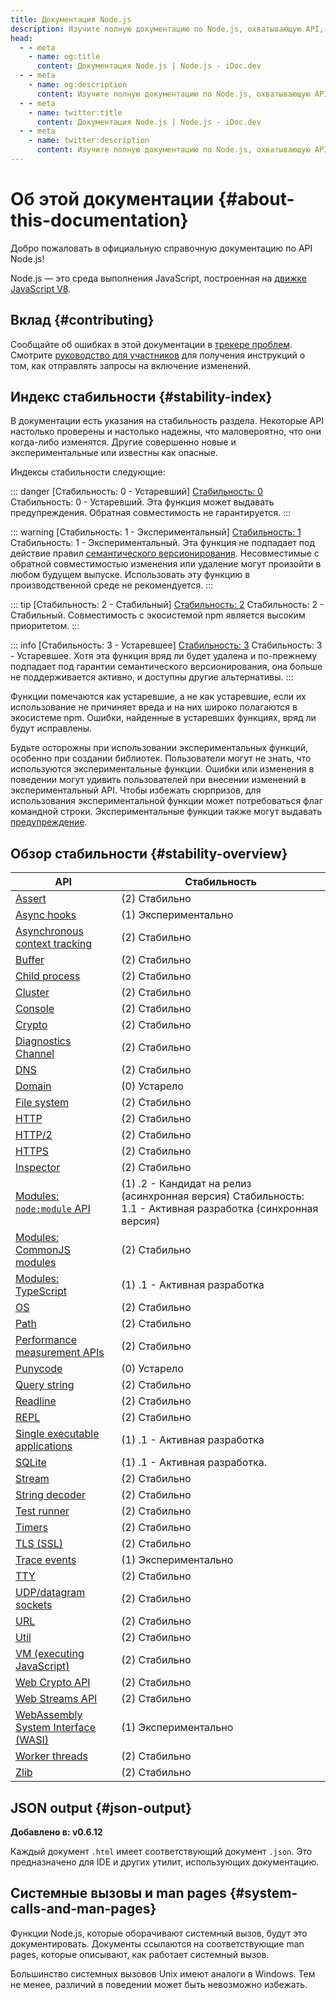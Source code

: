 ```yaml
---
title: Документация Node.js
description: Изучите полную документацию по Node.js, охватывающую API, модули и примеры использования, чтобы помочь разработчикам эффективно понимать и использовать Node.js.
head:
  - - meta
    - name: og:title
      content: Документация Node.js | Node.js - iDoc.dev
  - - meta
    - name: og:description
      content: Изучите полную документацию по Node.js, охватывающую API, модули и примеры использования, чтобы помочь разработчикам эффективно понимать и использовать Node.js.
  - - meta
    - name: twitter:title
      content: Документация Node.js | Node.js - iDoc.dev
  - - meta
    - name: twitter:description
      content: Изучите полную документацию по Node.js, охватывающую API, модули и примеры использования, чтобы помочь разработчикам эффективно понимать и использовать Node.js.
---
```



# Об этой документации {#about-this-documentation}

Добро пожаловать в официальную справочную документацию по API Node.js!

Node.js — это среда выполнения JavaScript, построенная на [движке JavaScript V8](https://v8.dev/).

## Вклад {#contributing}

Сообщайте об ошибках в этой документации в [трекере проблем](https://github.com/nodejs/node/issues/new). Смотрите [руководство для участников](https://github.com/nodejs/node/blob/HEAD/CONTRIBUTING.md) для получения инструкций о том, как отправлять запросы на включение изменений.

## Индекс стабильности {#stability-index}

В документации есть указания на стабильность раздела. Некоторые API настолько проверены и настолько надежны, что маловероятно, что они когда-либо изменятся. Другие совершенно новые и экспериментальные или известны как опасные.

Индексы стабильности следующие:

::: danger [Стабильность: 0 - Устаревший]
[Стабильность: 0](/ru/nodejs/api/documentation#stability-index) Стабильность: 0 - Устаревший. Эта функция может выдавать предупреждения. Обратная совместимость не гарантируется.
:::

::: warning [Стабильность: 1 - Экспериментальный]
[Стабильность: 1](/ru/nodejs/api/documentation#stability-index) Стабильность: 1 - Экспериментальный. Эта функция не подпадает под действие правил [семантического версионирования](https://semver.org/). Несовместимые с обратной совместимостью изменения или удаление могут произойти в любом будущем выпуске. Использовать эту функцию в производственной среде не рекомендуется.
:::

::: tip [Стабильность: 2 - Стабильный]
[Стабильность: 2](/ru/nodejs/api/documentation#stability-index) Стабильность: 2 - Стабильный. Совместимость с экосистемой npm является высоким приоритетом.
:::

::: info [Стабильность: 3 - Устаревшее]
[Стабильность: 3](/ru/nodejs/api/documentation#stability-index) Стабильность: 3 - Устаревшее. Хотя эта функция вряд ли будет удалена и по-прежнему подпадает под гарантии семантического версионирования, она больше не поддерживается активно, и доступны другие альтернативы.
:::

Функции помечаются как устаревшие, а не как устаревшие, если их использование не причиняет вреда и на них широко полагаются в экосистеме npm. Ошибки, найденные в устаревших функциях, вряд ли будут исправлены.

Будьте осторожны при использовании экспериментальных функций, особенно при создании библиотек. Пользователи могут не знать, что используются экспериментальные функции. Ошибки или изменения в поведении могут удивить пользователей при внесении изменений в экспериментальный API. Чтобы избежать сюрпризов, для использования экспериментальной функции может потребоваться флаг командной строки. Экспериментальные функции также могут выдавать [предупреждение](/ru/nodejs/api/process#event-warning).


## Обзор стабильности {#stability-overview}

| API | Стабильность |
| --- | --- |
| [Assert](/ru/nodejs/api/assert) |<div class="custom-block tip"> (2) Стабильно </div>|
| [Async hooks](/ru/nodejs/api/async_hooks) |<div class="custom-block warning"> (1) Экспериментально </div>|
| [Asynchronous context tracking](/ru/nodejs/api/async_context) |<div class="custom-block tip"> (2) Стабильно </div>|
| [Buffer](/ru/nodejs/api/buffer) |<div class="custom-block tip"> (2) Стабильно </div>|
| [Child process](/ru/nodejs/api/child_process) |<div class="custom-block tip"> (2) Стабильно </div>|
| [Cluster](/ru/nodejs/api/cluster) |<div class="custom-block tip"> (2) Стабильно </div>|
| [Console](/ru/nodejs/api/console) |<div class="custom-block tip"> (2) Стабильно </div>|
| [Crypto](/ru/nodejs/api/crypto) |<div class="custom-block tip"> (2) Стабильно </div>|
| [Diagnostics Channel](/ru/nodejs/api/diagnostics_channel) |<div class="custom-block tip"> (2) Стабильно </div>|
| [DNS](/ru/nodejs/api/dns) |<div class="custom-block tip"> (2) Стабильно </div>|
| [Domain](/ru/nodejs/api/domain) |<div class="custom-block danger"> (0) Устарело </div>|
| [File system](/ru/nodejs/api/fs) |<div class="custom-block tip"> (2) Стабильно </div>|
| [HTTP](/ru/nodejs/api/http) |<div class="custom-block tip"> (2) Стабильно </div>|
| [HTTP/2](/ru/nodejs/api/http2) |<div class="custom-block tip"> (2) Стабильно </div>|
| [HTTPS](/ru/nodejs/api/https) |<div class="custom-block tip"> (2) Стабильно </div>|
| [Inspector](/ru/nodejs/api/inspector) |<div class="custom-block tip"> (2) Стабильно </div>|
| [Modules: `node:module` API](/ru/nodejs/api/module) |<div class="custom-block warning"> (1) .2 - Кандидат на релиз (асинхронная версия) Стабильность: 1.1 - Активная разработка (синхронная версия) </div>|
| [Modules: CommonJS modules](/ru/nodejs/api/modules) |<div class="custom-block tip"> (2) Стабильно </div>|
| [Modules: TypeScript](/ru/nodejs/api/typescript) |<div class="custom-block warning"> (1) .1 - Активная разработка </div>|
| [OS](/ru/nodejs/api/os) |<div class="custom-block tip"> (2) Стабильно </div>|
| [Path](/ru/nodejs/api/path) |<div class="custom-block tip"> (2) Стабильно </div>|
| [Performance measurement APIs](/ru/nodejs/api/perf_hooks) |<div class="custom-block tip"> (2) Стабильно </div>|
| [Punycode](/ru/nodejs/api/punycode) |<div class="custom-block danger"> (0) Устарело </div>|
| [Query string](/ru/nodejs/api/querystring) |<div class="custom-block tip"> (2) Стабильно </div>|
| [Readline](/ru/nodejs/api/readline) |<div class="custom-block tip"> (2) Стабильно </div>|
| [REPL](/ru/nodejs/api/repl) |<div class="custom-block tip"> (2) Стабильно </div>|
| [Single executable applications](/ru/nodejs/api/single-executable-applications) |<div class="custom-block warning"> (1) .1 - Активная разработка </div>|
| [SQLite](/ru/nodejs/api/sqlite) |<div class="custom-block warning"> (1) .1 - Активная разработка. </div>|
| [Stream](/ru/nodejs/api/stream) |<div class="custom-block tip"> (2) Стабильно </div>|
| [String decoder](/ru/nodejs/api/string_decoder) |<div class="custom-block tip"> (2) Стабильно </div>|
| [Test runner](/ru/nodejs/api/test) |<div class="custom-block tip"> (2) Стабильно </div>|
| [Timers](/ru/nodejs/api/timers) |<div class="custom-block tip"> (2) Стабильно </div>|
| [TLS (SSL)](/ru/nodejs/api/tls) |<div class="custom-block tip"> (2) Стабильно </div>|
| [Trace events](/ru/nodejs/api/tracing) |<div class="custom-block warning"> (1) Экспериментально </div>|
| [TTY](/ru/nodejs/api/tty) |<div class="custom-block tip"> (2) Стабильно </div>|
| [UDP/datagram sockets](/ru/nodejs/api/dgram) |<div class="custom-block tip"> (2) Стабильно </div>|
| [URL](/ru/nodejs/api/url) |<div class="custom-block tip"> (2) Стабильно </div>|
| [Util](/ru/nodejs/api/util) |<div class="custom-block tip"> (2) Стабильно </div>|
| [VM (executing JavaScript)](/ru/nodejs/api/vm) |<div class="custom-block tip"> (2) Стабильно </div>|
| [Web Crypto API](/ru/nodejs/api/webcrypto) |<div class="custom-block tip"> (2) Стабильно </div>|
| [Web Streams API](/ru/nodejs/api/webstreams) |<div class="custom-block tip"> (2) Стабильно </div>|
| [WebAssembly System Interface (WASI)](/ru/nodejs/api/wasi) |<div class="custom-block warning"> (1) Экспериментально </div>|
| [Worker threads](/ru/nodejs/api/worker_threads) |<div class="custom-block tip"> (2) Стабильно </div>|
| [Zlib](/ru/nodejs/api/zlib) |<div class="custom-block tip"> (2) Стабильно </div>|

## JSON output {#json-output}

**Добавлено в: v0.6.12**

Каждый документ `.html` имеет соответствующий документ `.json`. Это предназначено для IDE и других утилит, использующих документацию.

## Системные вызовы и man pages {#system-calls-and-man-pages}

Функции Node.js, которые оборачивают системный вызов, будут это документировать. Документы ссылаются на соответствующие man pages, которые описывают, как работает системный вызов.

Большинство системных вызовов Unix имеют аналоги в Windows. Тем не менее, различий в поведении может быть невозможно избежать.

